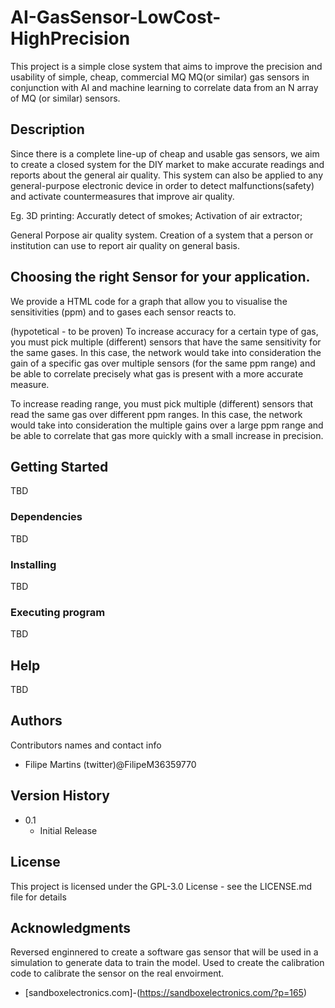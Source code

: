 
# AI-GasSensor-LowCost-HighPrecision

This project is a simple close system that aims to improve the precision and usability of simple, cheap, commercial MQ MQ(or similar) gas sensors in conjunction with AI and machine learning to correlate data from an N array of MQ (or similar) sensors.

## Description

Since there is a complete line-up of cheap and usable gas sensors, we aim to create a closed system for the DIY market to make accurate readings and reports about the general air quality.
This system can also be applied to any general-purpose electronic device in order to detect malfunctions(safety) and activate countermeasures that improve air quality.

Eg. 
3D printing:
Accuratly detect of smokes;
Activation of air extractor;

General Porpose air quality system. Creation of a system that a person or institution can use to report air quality on general basis.

## Choosing the right Sensor for your application.

We provide a HTML code for a graph that allow you to visualise the sensitivities (ppm) and to gases each sensor reacts to.

(hypotetical - to be proven)
To increase accuracy for a certain type of gas, you must pick multiple (different) sensors that have the same sensitivity for the same gases.
   In this case, the network would take into consideration the gain of a specific gas over multiple sensors (for the same ppm range) and be able to correlate precisely what gas is present with a more accurate measure.

To increase reading range, you must pick multiple (different) sensors that read the same gas over different ppm ranges.
   In this case, the network would take into consideration the multiple gains over a large ppm range and be able to correlate that gas more quickly with a small increase in precision.


## Getting Started

TBD

### Dependencies

TBD

### Installing

TBD

### Executing program

TBD

## Help

TBD

## Authors

Contributors names and contact info

- Filipe Martins (twitter)@FilipeM36359770

## Version History

* 0.1
    * Initial Release

## License

This project is licensed under the GPL-3.0 License - see the LICENSE.md file for details

## Acknowledgments

Reversed enginnered to create a software gas sensor that will be used in a simulation to generate data to train the model.
Used to create the calibration code to calibrate the sensor on the real envoirment.
* [sandboxelectronics.com]-(https://sandboxelectronics.com/?p=165)
